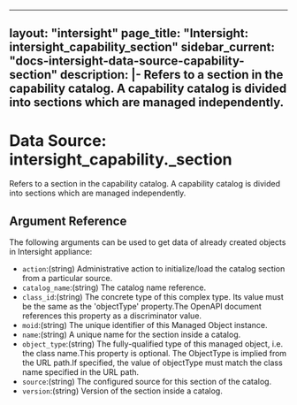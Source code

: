 
---
layout: "intersight"
page_title: "Intersight: intersight_capability_section"
sidebar_current: "docs-intersight-data-source-capability-section"
description: |-
Refers to a section in the capability catalog. A capability catalog is divided into sections which are managed independently.
---

# Data Source: intersight_capability._section
Refers to a section in the capability catalog. A capability catalog is divided into sections which are managed independently.
## Argument Reference
The following arguments can be used to get data of already created objects in Intersight appliance:
* `action`:(string) Administrative action to initialize/load the catalog section from a particular source. 
* `catalog_name`:(string) The catalog name reference. 
* `class_id`:(string) The concrete type of this complex type. Its value must be the same as the 'objectType' property.The OpenAPI document references this property as a discriminator value. 
* `moid`:(string) The unique identifier of this Managed Object instance. 
* `name`:(string) A unique name for the section inside a catalog. 
* `object_type`:(string) The fully-qualified type of this managed object, i.e. the class name.This property is optional. The ObjectType is implied from the URL path.If specified, the value of objectType must match the class name specified in the URL path. 
* `source`:(string) The configured source for this section of the catalog. 
* `version`:(string) Version of the section inside a catalog. 
